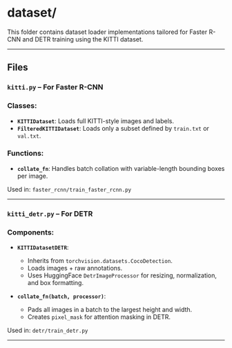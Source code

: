 # dataset/

This folder contains dataset loader implementations tailored for Faster R-CNN and DETR training using the KITTI dataset.

---
## Files

### `kitti.py` – For Faster R-CNN

### Classes:
- **`KITTIDataset`**: Loads full KITTI-style images and labels.
- **`FilteredKITTIDataset`**: Loads only a subset defined by `train.txt` or `val.txt`.

### Functions:
- **`collate_fn`**: Handles batch collation with variable-length bounding boxes per image.

Used in: `faster_rcnn/train_faster_rcnn.py`

---

### `kitti_detr.py` – For DETR

### Components:
- **`KITTIDatasetDETR`**:
  - Inherits from `torchvision.datasets.CocoDetection`.
  - Loads images + raw annotations.
  - Uses HuggingFace `DetrImageProcessor` for resizing, normalization, and box formatting.

- **`collate_fn(batch, processor)`**:
  - Pads all images in a batch to the largest height and width.
  - Creates `pixel_mask` for attention masking in DETR.

Used in: `detr/train_detr.py`

---




